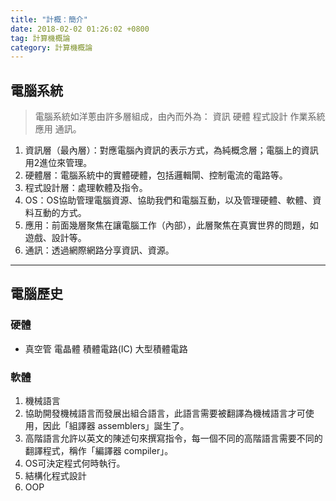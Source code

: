 ```yaml
---
title: "計概：簡介"
date: 2018-02-02 01:26:02 +0800
tag: 計算機概論
category: 計算機概論
---
```

##  電腦系統
>電腦系統如洋蔥由許多層組成，由內而外為：
資訊 <i class="fa fa-arrow-right"></i> 硬體 <i class="fa fa-arrow-right"></i> 程式設計 <i class="fa fa-arrow-right"></i> 作業系統 <i class="fa fa-arrow-right"></i> 應用  <i class="fa fa-arrow-right"></i> 通訊。

1. 資訊層（最內層）：對應電腦內資訊的表示方式，為純概念層；電腦上的資訊用2進位來管理。
2. 硬體層：電腦系統中的實體硬體，包括邏輯閘、控制電流的電路等。
3. 程式設計層：處理軟體及指令。
4. OS：OS協助管理電腦資源、協助我們和電腦互動，以及管理硬體、軟體、資料互動的方式。
5. 應用：前面幾層聚焦在讓電腦工作（內部），此層聚焦在真實世界的問題，如遊戲、設計等。
6. 通訊：透過網際網路分享資訊、資源。
---
##  電腦歷史
### 硬體
- 真空管  <i class="fa fa-arrow-right"></i> 電晶體  <i class="fa fa-arrow-right"></i> 積體電路(IC)  <i class="fa fa-arrow-right"></i> 大型積體電路

### 軟體
1. 機械語言
2. 協助開發機械語言而發展出組合語言，此語言需要被翻譯為機械語言才可使用，因此「組譯器 assemblers」誕生了。
3. 高階語言允許以英文的陳述句來撰寫指令，每一個不同的高階語言需要不同的翻譯程式，稱作「編譯器 compiler」。
4. OS可決定程式何時執行。
5. 結構化程式設計
6. OOP